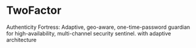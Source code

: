 # TwoFactor
Authenticity Fortress: Adaptive, geo-aware, one-time-password guardian for high-availability, multi-channel security sentinel. with adaptive architecture
